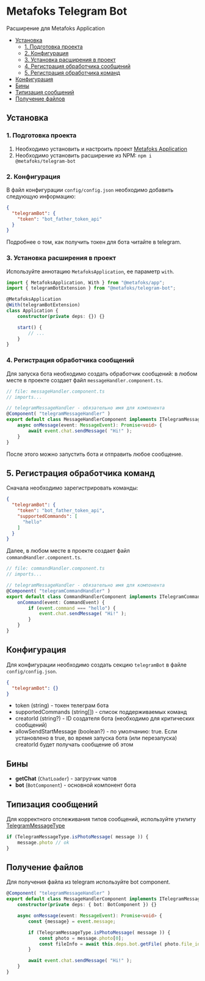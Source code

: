 # Metafoks Telegram Bot

Расширение для Metafoks Application

- [Установка](#установка)
    - [1. Подготовка проекта](#1-подготовка-проекта)
    - [2. Конфигурация](#2-конфигурация)
    - [3. Установка расширения в проект](#3-установка-расширения-в-проект)
    - [4. Регистрация обработчика сообщений](#4-регистрация-обработчика-сообщений)
    - [5. Регистрация обработчика команд](#5-регистрация-обработчика-команд)
- [Конфигурация](#конфигурация)
- [Бины](#бины)
- [Типизация сообщений](#типизация-сообщений)
- [Получение файлов](#получение-файлов)

## Установка

### 1. Подготовка проекта

1. Необходимо установить и настроить проект [Metafoks Application](https://github.com/Meatafoks/Application)
2. Необходимо установить расширение из NPM: `npm i @metafoks/telegram-bot`

### 2. Конфигурация

В файл конфигурации `config/config.json` необходимо добавить следующую информацию:

```json
{
  "telegramBot": {
    "token": "bot_father_token_api"
  }
}
```

Подробнее о том, как получить токен для бота читайте в telegram.

### 3. Установка расширения в проект

Используйте аннотацию `MetafoksApplication`, ее параметр `with`.

```typescript
import { MetafoksApplication, With } from "@metafoks/app";
import { telegramBotExtension } from "@metafoks/telegram-bot";

@MetafoksApplication
@With(telegramBotExtension)
class Application {
    constructor(private deps: {}) {}

    start() {
        // ...
    }
}
```

### 4. Регистрация обработчика сообщений

Для запуска бота необходимо создать обработчик сообщений: в любом месте в проекте создает
файл `messageHandler.component.ts`.

```typescript
// file: messageHandler.component.ts
// imports...

// telegramMessageHandler - обязательно имя для компонента
@Component( "telegramMessageHandler" )
export default class MessageHandlerComponent implements ITelegramMessageHandler {
    async onMessage(event: MessageEvent): Promise<void> {
        await event.chat.sendMessage( "Hi!" );
    }
}
```

После этого можно запустить бота и отправить любое сообщение.

## 5. Регистрация обработчика команд

Сначала необходимо зарегистрировать команды:

```json
{
  "telegramBot": {
    "token": "bot_father_token_api",
    "supportedCommands": [
      "hello"
    ]
  }
}
```

Далее, в любом месте в проекте создает файл `commandHandler.component.ts`.

```typescript
// file: commandHandler.component.ts
// imports...

// telegramMessageHandler - обязательно имя для компонента
@Component( "telegramCommandHandler" )
export default class CommandHandlerComponent implements ITelegramCommandHandler {
    onCommand(event: CommandEvent) {
        if (event.command === "hello") {
            event.chat.sendMessage( "Hi!" );
        }
    }
}
```

## Конфигурация

Для конфигурации необходимо создать секцию `telegramBot` в файле `config/config.json`.

```json
{
  "telegramBot": {}
}
```

- token (string) - токен телеграм бота
- supportedCommands (string[]) - список поддерживаемых команд
- creatorId (string?) - ID создателя бота (необходимо для критических сообщений)
- allowSendStartMessage (boolean?) - по умолчанию: true. Если установлено в true, во время запуска бота (или
  перезапуска) creatorId будет получать сообщение об этом

## Бины

- **getChat** (`ChatLoader`) - загрузчик чатов
- **bot** (`BotComponent`) - основной компонент бота

## Типизация сообщений

Для корректного отслеживания типов сообщений, используйте
утилиту [TelegramMessageType](/src/types/telegramMessageType.ts)

```typescript
if (TelegramMessageType.isPhotoMessage( message )) {
    message.photo // ok
}
```

## Получение файлов

Для получения файла из telegram используйте bot component.

```typescript
@Component( "telegramMessageHandler" )
export default class MessageHandlerComponent implements ITelegramMessageHandler {
    constructor(private deps: { bot: BotComponent }) {}

    async onMessage(event: MessageEvent): Promise<void> {
        const {message} = event.message;

        if (TelegramMessageType.isPhotoMessage( message )) {
            const photo = message.photo[0];
            const fileInfo = await this.deps.bot.getFile( photo.file_id );
        }

        await event.chat.sendMessage( "Hi!" );
    }
}
```